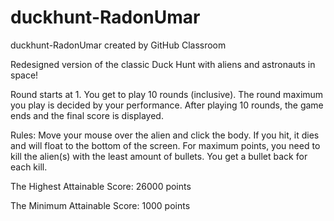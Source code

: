 # duckhunt-RadonUmar
duckhunt-RadonUmar created by GitHub Classroom

Redesigned version of the classic Duck Hunt with aliens and astronauts in space! 

Round starts at 1.
You get to play 10 rounds (inclusive).
The round maximum you play is decided by your performance.
After playing 10 rounds, the game ends and the final score is displayed.

Rules:
Move your mouse over the alien and click the body. If you hit, it dies
and will float to the bottom of the screen.
For maximum points, you need to kill the alien(s) with the least amount
of bullets. You get a bullet back for each kill.

The Highest Attainable Score:
26000 points

The Minimum Attainable Score:
1000 points
